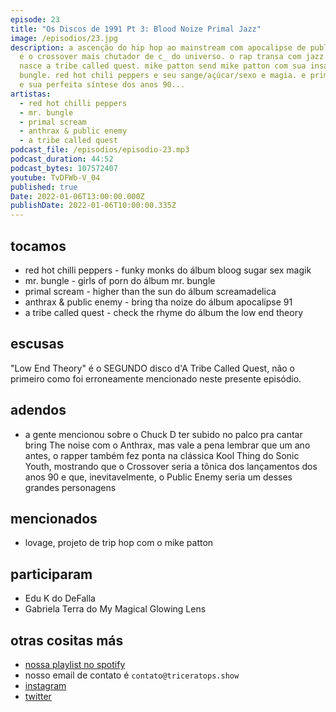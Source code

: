 ```yaml
---
episode: 23
title: "Os Discos de 1991 Pt 3: Blood Noize Primal Jazz"
image: /episodios/23.jpg
description: a ascenção do hip hop ao mainstream com apocalipse de public enemy
  e o crossover mais chutador de c_ do universo. o rap transa com jazz e assim
  nasce a tribe called quest. mike patton send mike patton com sua insana mr.
  bungle. red hot chili peppers e seu sange/açúcar/sexo e magia. e primal scream
  e sua perfeita síntese dos anos 90...
artistas:
  - red hot chilli peppers
  - mr. bungle
  - primal scream
  - anthrax & public enemy
  - a tribe called quest
podcast_file: /episodios/episodio-23.mp3
podcast_duration: 44:52
podcast_bytes: 107572407
youtube: TvDFWb-V_04
published: true
Date: 2022-01-06T13:00:00.000Z
publishDate: 2022-01-06T10:00:00.335Z
---
```

## tocamos

* red hot chilli peppers - funky monks do álbum bloog sugar sex magik
* mr. bungle - girls of porn do álbum mr. bungle
* primal scream - higher than the sun do álbum screamadelica
* anthrax & public enemy - bring tha noize do álbum apocalipse 91
* a tribe called quest - check the rhyme do álbum the low end theory



## escusas

"Low End Theory" é o SEGUNDO disco d'A Tribe Called Quest, não o primeiro como foi erroneamente mencionado neste presente episódio.



## adendos

* a gente mencionou sobre o Chuck D ter subido no palco pra cantar bring The noise com o Anthrax, mas vale a pena lembrar que um ano antes, o rapper também fez ponta na clássica Kool Thing do Sonic Youth, mostrando que o Crossover seria a tônica dos lançamentos dos anos 90 e que, inevitavelmente, o Public Enemy seria um desses grandes personagens

## mencionados

* lovage, projeto de trip hop com o mike patton

## participaram

* Edu K do DeFalla
* Gabriela Terra do My Magical Glowing Lens

## otras cositas más

* [nossa playlist no spotify](https://open.spotify.com/playlist/0UiztKuga6LmTAxWTsUQdw?si=fb96026bc1994d90)
* nosso email de contato é `contato@triceratops.show`
* [instagram](https://www.instagram.com/triceratops.show/)
* [twitter](https://twitter.com/TriceratopsShow/)
